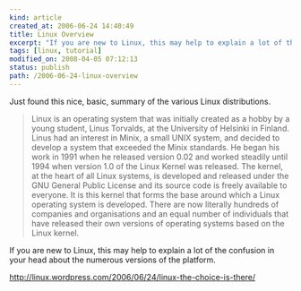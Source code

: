 ```yaml
--- 
kind: article
created_at: 2006-06-24 14:40:49
title: Linux Overview
excerpt: "If you are new to Linux, this may help to explain a lot of the confusion in your head about the numerous versions of the platform."
tags: [linux, tutorial]
modified_on: 2008-04-05 07:12:13
status: publish 
path: /2006-06-24-linux-overview
---
```


Just found this nice, basic, summary of the various Linux distributions.  <blockquote class="large">
Linux is an operating system that was initially created as a hobby by a young student, Linus Torvalds, at the University of Helsinki in Finland. Linus had an interest in Minix, a small UNIX system, and decided to develop a system that exceeded the Minix standards. He began his work in 1991 when he released version 0.02 and worked steadily until 1994 when version 1.0 of the Linux Kernel was released. The kernel, at the heart of all Linux systems, is developed and released under the GNU General Public License and its source code is freely available to everyone. It is this kernel that forms the base around which a Linux operating system is developed. There are now literally hundreds of companies and organisations and an equal number of individuals that have released their own versions of operating systems based on the Linux kernel.
</blockquote>

If you are new to Linux, this may help to explain a lot of the confusion in your head about the numerous versions of the platform. 

<a href="http://linux.wordpress.com/2006/06/24/linux-the-choice-is-there/">http://linux.wordpress.com/2006/06/24/linux-the-choice-is-there/</a>